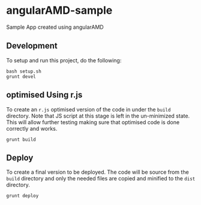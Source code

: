 angularAMD-sample
=================

Sample App created using angularAMD

## Development
To setup and run this project, do the following:

```
bash setup.sh
grunt devel
```

## optimised Using r.js
To create an `r.js` optimised version of the code in under the `build` directory.  Note that JS script at this stage is
left in the un-minimized state.  This will allow further testing making sure that optimised code is done correctly and
works.

```
grunt build
```

## Deploy
To create a final version to be deployed.  The code will be source from the `build` directory and only the needed
files are copied and minified to the `dist` directory.

```
grunt deploy
```


